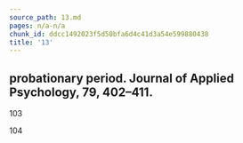 ```yaml
---
source_path: 13.md
pages: n/a-n/a
chunk_id: ddcc1492023f5d50bfa6d4c41d3a54e599880438
title: '13'
---
```

## probationary period. Journal of Applied Psychology, 79, 402–411.

103

104

